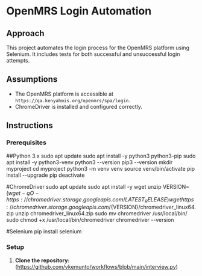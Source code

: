 # OpenMRS  Login Automation

## Approach
This project automates the login process for the OpenMRS platform using Selenium. It includes tests for both successful and unsuccessful login attempts.

## Assumptions
- The OpenMRS platform is accessible at `https://qa.kenyahmis.org/openmrs/spa/login`.
- ChromeDriver is installed and configured correctly.

## Instructions


### Prerequisites
##Python 3.x
sudo apt update
sudo apt install -y python3 python3-pip
sudo apt install -y python3-venv
python3 --version
pip3 --version
mkdir myproject
cd myproject
python3 -m venv venv
source venv/bin/activate
pip install --upgrade pip
deactivate

#ChromeDriver
sudo apt update
sudo apt install -y wget unzip
VERSION=$(wget -qO- https://chromedriver.storage.googleapis.com/LATEST_RELEASE)
wget https://chromedriver.storage.googleapis.com/${VERSION}/chromedriver_linux64.zip
unzip chromedriver_linux64.zip
sudo mv chromedriver /usr/local/bin/
sudo chmod +x /usr/local/bin/chromedriver
chromedriver --version

#Selenium
pip install selenium


### Setup
1. **Clone the repository:**
(https://github.com/vkemunto/workflows/blob/main/interview.py)
